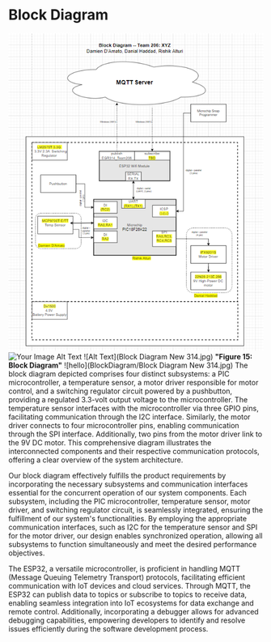 # Block Diagram

![Block Diagram](https://github.com/EGR-314-Team-Project/Team__206.github.io/blob/main/AppendixFolder/image.png)
<img src="https://drive.google.com/uc?id=115XLpuUEcf53lcP2jxzlV7MDkajC5sD0" alt="Your Image Alt Text">
![Alt Text](Block Diagram New 314.jpg)
**"Figure 15: Block Diagram"**
![hello](BlockDiagram/Block Diagram New 314.jpg)
The block diagram depicted comprises four distinct subsystems: a PIC microcontroller, a temperature sensor, a motor driver responsible for motor control, and a switching regulator circuit powered by a pushbutton, providing a regulated 3.3-volt output voltage to the microcontroller. The temperature sensor interfaces with the microcontroller via three GPIO pins, facilitating communication through the I2C interface. Similarly, the motor driver connects to four microcontroller pins, enabling communication through the SPI interface. Additionally, two pins from the motor driver link to the 9V DC motor. This comprehensive diagram illustrates the interconnected components and their respective communication protocols, offering a clear overview of the system architecture.

Our block diagram effectively fulfills the product requirements by incorporating the necessary subsystems and communication interfaces essential for the concurrent operation of our system components. Each subsystem, including the PIC microcontroller, temperature sensor, motor driver, and switching regulator circuit, is seamlessly integrated, ensuring the fulfillment of our system's functionalities. By employing the appropriate communication interfaces, such as I2C for the temperature sensor and SPI for the motor driver, our design enables synchronized operation, allowing all subsystems to function simultaneously and meet the desired performance objectives.

The ESP32, a versatile microcontroller, is proficient in handling MQTT (Message Queuing Telemetry Transport) protocols, facilitating efficient communication with IoT devices and cloud services. Through MQTT, the ESP32 can publish data to topics or subscribe to topics to receive data, enabling seamless integration into IoT ecosystems for data exchange and remote control. Additionally, incorporating a debugger allows for advanced debugging capabilities, empowering developers to identify and resolve issues efficiently during the software development process. 
